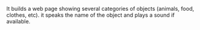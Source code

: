It builds a web page showing several categories of objects (animals, food, clothes, etc). it speaks the name of the object and plays a sound if available.
